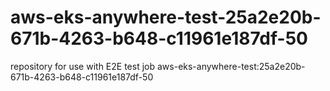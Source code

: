 # aws-eks-anywhere-test-25a2e20b-671b-4263-b648-c11961e187df-50
repository for use with E2E test job aws-eks-anywhere-test:25a2e20b-671b-4263-b648-c11961e187df-50
